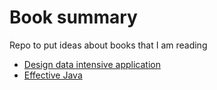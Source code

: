 # Book summary
Repo to put ideas about books that I am reading

- [Design data intensive application](designing-data-intensive-application/README.md)
- [Effective Java](effective-java/README.md)
